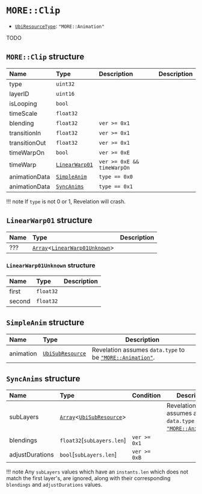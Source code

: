 # `MORE::Clip`

- [`UbiResourceType`](./index.md#ubiresourcetype-string): `"MORE::Animation"`

TODO

## `MORE::Clip` structure

| Name | Type | Description | Description |
| :-- | :-- | :-- | --- |
| type | `uint32` |  |  |
| layerID | `uint16` |  |  |
| isLooping | `bool` |  |  |
| timeScale | `float32` |  |  |
| blending | `float32` | `ver >= 0x1` |  |
| transitionIn | `float32` | `ver >= 0x1` |  |
| transitionOut | `float32` | `ver >= 0x1` |  |
| timeWarpOn | `bool` | `ver >= 0xE` |  |
| timeWarp | [`LinearWarp01`](#linearwarp01-structure) | `ver >= 0xE && timeWarpOn` |  |
| animationData | [`SimpleAnim`](#simpleanim-structure) | `type == 0x0` |  |
| animationData | [`SyncAnims`](#syncanims-structure) | `type == 0x1` |  |

!!! note
    If `type` is not 0 or 1, Revelation will crash.

## `LinearWarp01` structure

| Name | Type | Description |
| :-- | :-- | --- |
| ??? | [`Array`](../base.md#array-structure)<[`LinearWarp01Unknown`](#linearwarp01unknown-structure)> |  |

### `LinearWarp01Unknown` structure

| Name | Type | Description |
| :-- | :-- | --- |
| first | `float32` |  |
| second | `float32` |  |

## `SimpleAnim` structure

| Name | Type | Description |
| :-- | :-- | --- |
| animation | [`UbiSubResource`](./index.md#ubisubresource-structure) | Revelation assumes `data.type` to be [`"MORE::Animation"`](./more-animation.md). |

## `SyncAnims` structure

| Name | Type | Condition | Description |
| :-- | :-- | :-- | --- |
| subLayers | [`Array`](../base.md#array-structure)<[`UbiSubResource`](./index.md#ubisubresource-structure)> |  | Revelation assumes all `data.type` to be [`"MORE::Animation"`](./more-animation.md). |
| blendings | `float32`[`subLayers.len`] | `ver >= 0x1` |  |
| adjustDurations | `bool`[`subLayers.len`] | `ver >= 0xB` |  |

!!! note
    Any `subLayers` values which have an `instants.len` which does not match the first layer's, are ignored, along with their corresponding `blendings` and `adjustDurations` values.
